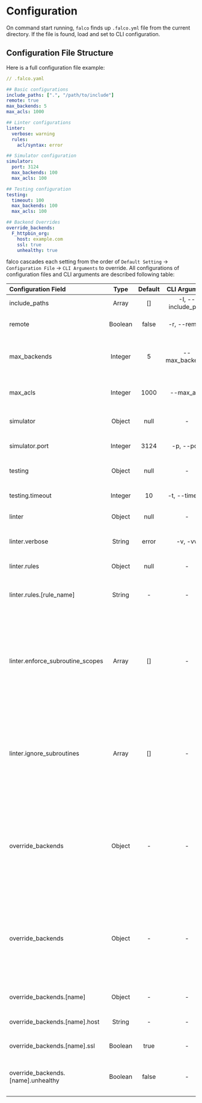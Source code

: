 # Configuration

On command start running, `falco` finds up `.falco.yml` file from the current directory.
If the file is found, load and set to CLI configuration.

## Configuration File Structure

Here is a full configuration file example:

```yaml
// .falco.yaml

## Basic configurations
include_paths: [".", "/path/to/include"] 
remote: true
max_backends: 5
max_acls: 1000

## Linter configurations
linter:
  verbose: warning
  rules:
    acl/syntax: error

## Simulator configuration
simulator:
  port: 3124
  max_backends: 100
  max_acls: 100

## Testing configuration
testing:
  timeout: 100
  max_backends: 100
  max_acls: 100

## Backend Overrides
override_backends:
  F_httpbin_org:
    host: example.com
    ssl: true
    unhealthy: true
```

falco cascades each setting from the order of `Default Setting` -> `Configuration File` -> `CLI Arguments` to override.
All configurations of configuration files and CLI arguments are described following table:

| Configuration Field                | Type          | Default | CLI Argument       | Description                                                                                                                           |
|:-----------------------------------|:-------------:|:-------:|:------------------:|:--------------------------------------------------------------------------------------------------------------------------------------|
| include_paths                      | Array<String> | []      | -I, --include_path | Include VCL paths                                                                                                                     |
| remote                             | Boolean       | false   | -r, --remote       | Fetch remote resources of Fastly                                                                                                      |
| max_backends                       | Integer       | 5       | --max_backends     | Override Fastly's backend amount limitation                                                                                           |
| max_acls                           | Integer       | 1000    | --max_acls         | Override Fastly's acl amount limitation                                                                                               |
| simulator                          | Object        | null    | -                  | Simulator configuration object                                                                                                        |
| simulator.port                     | Integer       | 3124    | -p, --port         | Simulator server listen port                                                                                                          |
| testing                            | Object        | null    | -                  | Testing configuration object                                                                                                          |
| testing.timeout                    | Integer       | 10      | -t, --timeout      | Set timeout to stop testing                                                                                                           |
| linter                             | Object        | null    | -                  | Override linter rules                                                                                                                 |
| linter.verbose                     | String        | error   | -v, -vv            | Verbose level, `warning` or `info` is valid                                                                                           |
| linter.rules                       | Object        | null    | -                  | Override linter rules                                                                                                                 |
| linter.rules.[rule_name]           | String        | -       | -                  | Override linter error level for the rule name, see [rules](https://github.com/ysugimoto/falco/blob/develop/docs/rules.md)             |
| linter.enforce_subroutine_scopes   | Array<String> | []      | -                  | Coerce subroutine scope for specified list of subroutine names. will be usefull for Fastly managed snippet that cannot be modified.   |
| linter.ignore_subroutines          | Array<String> | []      | -                  | Ignore subroutine linting for specified list of subroutine names. will be usefull for Fastly managed snippet that cannot be modified. |
| override_backends                  | Object        | -       | -                  | Override backend settings in main VCL which correspond to the name. Key of backend name accepts glob pattern                          |
| override_backends                  | Object        | -       | -                  | Override backend settings in main VCL which correspond to the name. Key of backend name accepts glob pattern                          |
| override_backends.[name]           | Object        | -       | -                  | Backend name to override                                                                                                              |
| override_backends.[name].host      | String        | -       | -                  | Backend host to override                                                                                                              |
| override_backends.[name].ssl       | Boolean       | true    | -                  | Use HTTPS when set `true`                                                                                                             |
| override_backends.[name].unhealthy | Boolean       | false   | -                  | Override backend to be unhealthy when set `true`                                                                                      |





